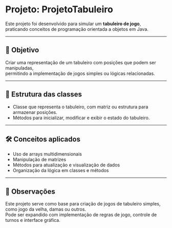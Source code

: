 # Projeto: ProjetoTabuleiro

Este projeto foi desenvolvido para simular um **tabuleiro de jogo**,  
praticando conceitos de programação orientada a objetos em Java.

---

## 🎯 Objetivo

Criar uma representação de um tabuleiro com posições que podem ser manipuladas,  
permitindo a implementação de jogos simples ou lógicas relacionadas.

---

## 🧱 Estrutura das classes

- Classe que representa o tabuleiro, com matriz ou estrutura para armazenar posições.
- Métodos para inicializar, modificar e exibir o estado do tabuleiro.

---

## 🛠️ Conceitos aplicados

- Uso de arrays multidimensionais
- Manipulação de matrizes
- Métodos para atualização e visualização de dados
- Organização da lógica em classes e métodos

---

## 📌 Observações

Este projeto serve como base para criação de jogos de tabuleiro simples,  
como jogo da velha, damas ou outros.  
Pode ser expandido com implementação de regras de jogo, controle de turnos e interface gráfica.